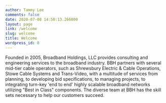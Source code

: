 ```yaml
---
author: Tammy Lee
comments: false
date: 2020-07-08 14:50:13.266000
layout: page
link: /welcome
slug: welcome
title: Welcome
wordpress_id: 0
---
```


Founded in 2005, Broadband Holdings, LLC provides consulting and engineering services to the broadband industry. BBH partners with several mid-tier cable operators, such as Shrewsbury Electric & Cable Operations, Stowe Cable Systems and Trans-Video, with a multitude of services from planning, to developing bid specifications, to managing projects, to integrating turn-key 'end to end' highly scalable broadband networks utilizing "Best in Class" components. The diverse team at BBH has the skill sets necessary to help our customers succeed.
